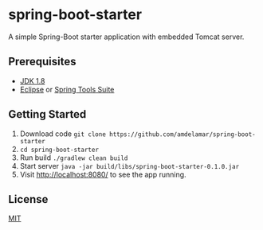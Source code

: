 # spring-boot-starter

A simple Spring-Boot starter application with embedded Tomcat server.

## Prerequisites

* [JDK 1.8](https://www.java.com/en/download/faq/develop.xml)
* [Eclipse](https://eclipse.org/downloads/) or [Spring Tools Suite](https://spring.io/tools)

## Getting Started

1. Download code `git clone https://github.com/amdelamar/spring-boot-starter`
1. `cd spring-boot-starter`
1. Run build `./gradlew clean build`
1. Start server `java -jar build/libs/spring-boot-starter-0.1.0.jar`
1. Visit [http://localhost:8080/](http://localhost:8080/) to see the app running.

## License

[MIT](/LICENSE)
